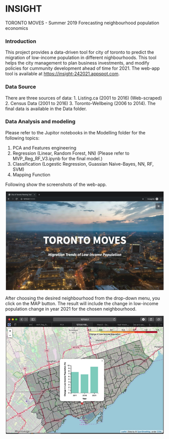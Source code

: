 # INSIGHT
TORONTO MOVES - Summer 2019
Forecasting neighbourhood population economics

### Introduction
This project provides a data-driven tool for city of toronto to predict the migration of low-income population in different nighbourhoods. This tool helps the city management to plan business investments, and modify policies for cummunity development ahead of time for 2021. The web-app tool is available at https://insight-242021.appspot.com. 

### Data Source
There are three sources of data: 1. Listing.ca (2001 to 2016) (Web-scraped) 2. Census Data (2001 to 2016) 3. Toronto-Wellbeing (2006 to 2014). The final data is available in the Data folder. 

### Data Analysis and modeling
Please refer to the Jupitor notebooks in the Modelling folder for the following topics:
1. PCA and Features engineering
2. Regression (Linear, Random Forest, NN) (Please refer to MVP_Reg_RF_V3.ipynb for the final model.)
3. Classification (Logestic Regression, Guassian Naive-Bayes, NN, RF, SVM)
4. Mapping Function


Following show the screenshots of the web-app. 
<p align="center">
  <img width="500" src="https://raw.githubusercontent.com/hadimoein/INSIGHT/master/Images/Image%202019-06-04%20at%2011.54%20AM.jpg"></img>
</p>

After choosing the desired neighbourhood from the drop-down menu, you click on the MAP button. The result will include the change in low-income population change in year 2021 for the chosen neighbourhood. 

<p align="center">
  <img width="500" src="https://raw.githubusercontent.com/hadimoein/INSIGHT/master/Images/Image%202019-05-31%20at%207.43%20AM.jpg"></img>
</p>
